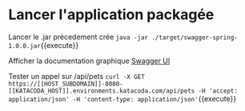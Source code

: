 # Lancer l'application packagée

Lancer le .jar précedement crée `java -jar ./target/swagger-spring-1.0.0.jar`{{execute}}

Afficher la documentation graphique [Swagger UI](https://[[HOST_SUBDOMAIN]]-8080-[[KATACODA_HOST]].environments.katacoda.com/api)

Tester un appel sur /api/pets `curl -X GET https://[[HOST_SUBDOMAIN]]-8080-[[KATACODA_HOST]].environments.katacoda.com/api/pets -H 'accept: application/json' -H 'content-type: application/json'`{{execute}}